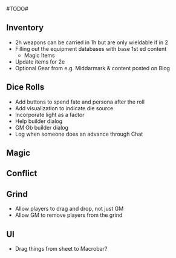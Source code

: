 #TODO#

Inventory
-
- 2h weapons can be carried in 1h but are only wieldable if in 2
- Filling out the equipment databases with base 1st ed content
  - Magic Items
- Update items for 2e
- Optional Gear from e.g. Middarmark & content posted on Blog

Dice Rolls
- 
- Add buttons to spend fate and persona after the roll
- Add visualization to indicate die source
- Incorporate light as a factor
- Help builder dialog
- GM Ob builder dialog
- Log when someone does an advance through Chat

Magic
- 

Conflict
-

Grind
-
- Allow players to drag and drop, not just GM
- Allow GM to remove players from the grind

UI
-
- Drag things from sheet to Macrobar?
